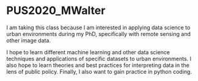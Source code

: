 # PUS2020_MWalter

I am taking this class because I am interested in applying data science to urban environments during my PhD, specifically with remote sensing and other image data.

I hope to learn different machine learning and other data science techniques and applications of specific datasets to urban environments. I also hope to learn theories and best practices for interpreting data in the lens of public policy. Finally, I also want to gain practice in python coding. 
